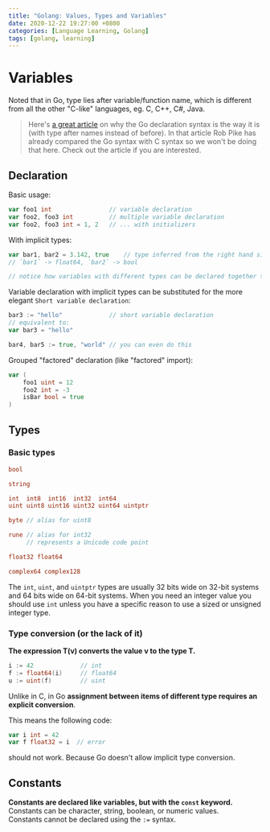 ```yaml
---
title: "Golang: Values, Types and Variables"
date: 2020-12-22 19:27:00 +0800
categories: [Language Learning, Golang]
tags: [golang, learning]
---
```


# Variables

Noted that in Go, type lies after variable/function name, which is different from all the
other "C-like" languages, eg. C, C++, C#, Java.

> Here's [a great article](https://blog.golang.org/declaration-syntax) on why the Go
> declaration syntax is the way it is (with type after names instead of before).
> In that article Rob Pike has already compared the Go syntax with C syntax so
> we won't be doing that here. Check out the article if you are interested.

## Declaration

Basic usage:
```go
var foo1 int                // variable declaration
var foo2, foo3 int          // multiple variable declaration
var foo2, foo3 int = 1, 2   // ... with initializers
```

With implicit types:
```go
var bar1, bar2 = 3.142, true    // type inferred from the right hand side
// `bar1` -> float64, `bar2` -> bool

// notice how variables with different types can be declared together this way.
```

Variable declaration with implicit types can be substituted for the more elegant
`Short variable declaration`:
```go
bar3 := "hello"             // short variable declaration
// equivalent to:
var bar3 = "hello"

bar4, bar5 := true, "world" // you can even do this
```

Grouped "factored" declaration (like "factored" import):
```go
var (
    foo1 uint = 12
    foo2 int = -3
    isBar bool = true
)
```

## Types

### Basic types
```go
bool

string

int  int8  int16  int32  int64
uint uint8 uint16 uint32 uint64 uintptr

byte // alias for uint8

rune // alias for int32
     // represents a Unicode code point

float32 float64

complex64 complex128
```
The `int`, `uint`, and `uintptr` types are usually 32 bits wide on 32-bit systems and 64 bits wide on 64-bit systems. When you need an integer value you should use `int` unless you have a specific reason to use a sized or unsigned integer type.

### Type conversion (or the lack of it)
__The expression T(v) converts the value v to the type T.__
```go
i := 42             // int
f := float64(i)     // float64
u := uint(f)        // uint
```
Unlike in C,
in Go __assignment between items of different type requires an explicit conversion__.

This means the following code:
```go
var i int = 42
var f float32 = i  // error
```
should not work. Because Go doesn't allow implicit type conversion.

## Constants
__Constants are declared like variables, but with the `const` keyword.__  
Constants can be character, string, boolean, or numeric values.  
Constants cannot be declared using the `:=` syntax.  
